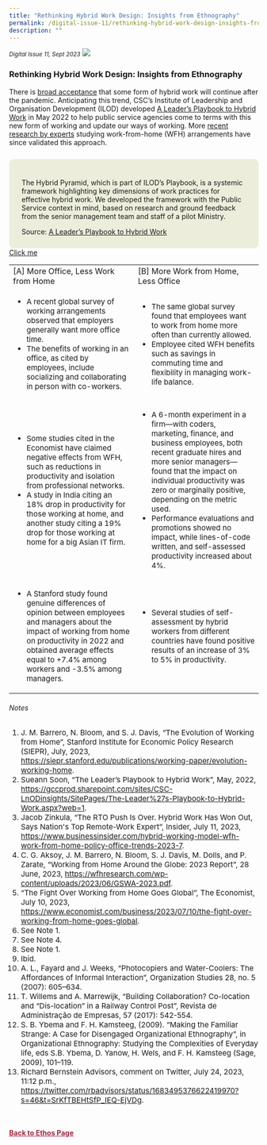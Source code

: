 ```yaml
---
title: "Rethinking Hybrid Work Design: Insights from Ethnography"
permalink: /digital-issue-11/rethinking-hybrid-work-design-insights-from-ethnography/
description: ""
---
```

<style>

.back a
{
	color: #9f2943;
	font-weight: bold;
}

#banner img
{
	width:100%;
}
	
.author
{
border-bottom: 1px solid black;
margin-top:40px;
padding-bottom:30px;
border-top: 1px solid black;	

}

.author p {
	font-size: 0.9em;
	line-height:24px !important;
	}	

.break
{
   border-top: 1px solid  black;
   border-bottom: 1px solid black;
	 padding:20px;
	text-align:center;
	margin-top:50px;
}
	
.break1
{
font-family: Georgia;
	font-size:20px;
	font-style: italic;
	font-weight: bold;
}

.boxheader {
	color: white !important;
	}	

.containerbox {
	background-color: #eceedb;
	border-radius: 10px;
	padding: 5%;
	margin-top: 5%;
	
	}	

li {
	font-size: 15px !important;
	
	}	

	
.red-color {
	color: red;
	
	}	
	
.green-color {
	color: green;
	}	
</style>




<em><small>Digital Issue 11, Sept 2023</small></em>
<img src="[Place Banner Image here]">

<h3>Rethinking Hybrid Work Design: Insights from Ethnography</h3>

<p>There is <a href="https://siepr.stanford.edu/publications/working-paper/evolution-working-home">broad acceptance</a> that some form of hybrid work will continue after the pandemic.  Anticipating this trend, CSC’s Institute of Leadership and Organisation Development (ILOD) developed <a href="https://gccprod.sharepoint.com/sites/CSC-LnODinsights/SitePages/The-Leader%27s-Playbook-to-Hybrid-Work.aspx?web=1">A Leader’s Playbook to Hybrid Work</a> in May 2022 to help public service agencies come to terms with this new form of working and update our ways of working.  More <a href="https://www.businessinsider.com/hybrid-working-model-wfh-work-from-home-policy-office-trends-2023-7">recent research by experts</a> studying work-from-home (WFH) arrangements have since validated this approach.  </p>

<div class="containerbox">
	<p>The Hybrid Pyramid, which is part of ILOD’s Playbook, is a systemic framework highlighting key dimensions of work practices for effective hybrid work. We developed the framework with the Public Service context in mind, based on research and ground feedback from the senior management team and staff of a pilot Ministry. </p>
<img src="">
	
<figcaption>Source: <a href="">A Leader’s Playbook to Hybrid Work</a></figcaption>
</div>
<a href="#notes">Click me</a>


<table>
  <tbody><tr>
    <td>[A] More Office, Less Work from Home</td>
    <td>[B] More Work from Home, Less Office</td>
  </tr>
  <tr>
    <td>
      <ul>
        <li>A recent global survey of working arrangements observed that employers generally want more office time.</li>
        <li>The benefits of working in an office, as cited by employees, include socializing and collaborating in person with co-workers.</li>
      </ul>
    </td>
    <td>
      <ul>
        <li>The same global survey found that employees want to work from home more often than currently allowed.</li>
        <li>Employee cited WFH benefits such as savings in commuting time and flexibility in managing work-life balance.</li>
      </ul>
    </td>
  </tr>
  <tr>
    <td>
      <ul>
        <li>Some studies cited in the Economist have claimed negative effects from WFH, such as reductions in productivity and isolation from professional networks.</li>
        <li>A study in India citing an 18% drop in productivity for those working at home, and another study citing a 19% drop for those working at home for a big Asian IT firm.</li>
      </ul>
    </td>
    <td>
      <ul>
        <li>A 6-month experiment in a firm—with coders, marketing, finance, and business employees, both recent graduate hires and more senior managers—found that the impact on individual productivity was zero or marginally positive, depending on the metric used.</li>
        <li>Performance evaluations and promotions showed no impact, while lines-of-code written, and self-assessed productivity increased about 4%.</li>
      </ul>
    </td>
  </tr>
  <tr>
    <td>
      <ul>
        <li>A Stanford study found genuine differences of opinion between employees and managers about the impact of working from home on productivity in 2022 and obtained average effects equal to +7.4% among workers and -3.5% among managers.</li>
      </ul>
    </td>
    <td>
      <ul>
        <li>Several studies of self-assessment by hybrid workers from different countries have found positive results of an increase of 3% to 5% in productivity.</li>
      </ul>
    </td>
  </tr>
</tbody></table>













<h6 id="notes">Notes</h6>
<ol>
        <li>J. M. Barrero, N. Bloom, and S. J. Davis, “The Evolution of Working from Home”, Stanford Institute for Economic Policy Research (SIEPR), July, 2023, <a href="https://siepr.stanford.edu/publications/working-paper/evolution-working-home">https://siepr.stanford.edu/publications/working-paper/evolution-working-home</a>.</li>
        
 <li>Sueann Soon, “The Leader’s Playbook to Hybrid Work”, May, 2022, <a href="https://gccprod.sharepoint.com/sites/CSC-LnODinsights/SitePages/The-Leader%27s-Playbook-to-Hybrid-Work.aspx?web=1">https://gccprod.sharepoint.com/sites/CSC-LnODinsights/SitePages/The-Leader%27s-Playbook-to-Hybrid-Work.aspx?web=1</a>.</li>
        
<li>Jacob Zinkula, “The RTO Push Is Over. Hybrid Work Has Won Out, Says Nation's Top Remote-Work Expert”, Insider, July 11, 2023, <a href="https://www.businessinsider.com/hybrid-working-model-wfh-work-from-home-policy-office-trends-2023-7">https://www.businessinsider.com/hybrid-working-model-wfh-work-from-home-policy-office-trends-2023-7</a>.</li>
        <li>C. G. Aksoy, J. M. Barrero, N. Bloom, S. J. Davis, M. Dolls, and P. Zarate, “Working from Home Around the Globe: 2023 Report”, 28 June, 2023, <a href="https://wfhresearch.com/wp-content/uploads/2023/06/GSWA-2023.pdf">https://wfhresearch.com/wp-content/uploads/2023/06/GSWA-2023.pdf</a>.</li>
        
<li>“The Fight Over Working from Home Goes Global”, The Economist, July 10, 2023, <a href="https://www.economist.com/business/2023/07/10/the-fight-over-working-from-home-goes-global">https://www.economist.com/business/2023/07/10/the-fight-over-working-from-home-goes-global</a>.</li>
        
<li>See Note 1.</li>
<li>See Note 4.</li>
<li>See Note 1.</li>
<li>Ibid.</li>
        
<li>A. L., Fayard and J. Weeks, “Photocopiers and Water-Coolers: The Affordances of Informal Interaction”, Organization Studies 28, no. 5 (2007): 605–634.</li>
        
<li>T. Willems and A. Marrewijk, “Building Collaboration? Co-location and “Dis-location” in a Railway Control Post”, Revista de Administração de Empresas, 57 (2017): 542-554.</li>
        
<li>S. B. Ybema and F. H. Kamsteeg, (2009). “Making the Familiar Strange: A Case for Disengaged Organizational Ethnography”, in Organizational Ethnography: Studying the Complexities of Everyday life, eds S.B. Ybema, D. Yanow, H. Wels, and F. H. Kamsteeg (Sage, 2009), 101–119.</li>
        
<li>Richard Bernstein Advisors, comment on Twitter, July 24, 2023, 11:12 p.m., <a href="https://twitter.com/rbadvisors/status/1683495376622419970?s=46&amp;t=SrKfTBEHtSfP_IEQ-EjVDg">https://twitter.com/rbadvisors/status/1683495376622419970?s=46&amp;t=SrKfTBEHtSfP_IEQ-EjVDg</a>.</li>
 </ol>


















<br>
<br>	
<div class="back">
<a href="/ethos/">Back to Ethos Page</a>	
</div>
